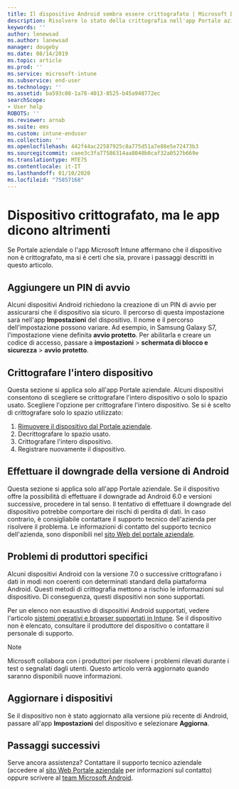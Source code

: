 ```yaml
---
title: Il dispositivo Android sembra essere crittografato | Microsoft Docs
description: Risolvere lo stato della crittografia nell'app Portale aziendale e Microsoft Intune
keywords: ''
author: lenewsad
ms.author: lanewsad
manager: dougeby
ms.date: 08/14/2019
ms.topic: article
ms.prod: ''
ms.service: microsoft-intune
ms.subservice: end-user
ms.technology: ''
ms.assetid: ba593c08-1a78-4013-8525-b45a948772ec
searchScope:
- User help
ROBOTS: ''
ms.reviewer: arnab
ms.suite: ems
ms.custom: intune-enduser
ms.collection: ''
ms.openlocfilehash: 442f44ac22587925c8a775d51a7e88e5e72473b3
ms.sourcegitcommit: caee3c3fa77586314aa8040b0caf32a0527b669e
ms.translationtype: MTE75
ms.contentlocale: it-IT
ms.lasthandoff: 01/10/2020
ms.locfileid: "75857168"
---
```

# <a name="device-encrypted-but-apps-say-otherwise"></a>Dispositivo crittografato, ma le app dicono altrimenti

Se Portale aziendale o l'app Microsoft Intune affermano che il dispositivo non è crittografato, ma si è certi che sia, provare i passaggi descritti in questo articolo.  

## <a name="add-a-startup-pin"></a>Aggiungere un PIN di avvio

Alcuni dispositivi Android richiedono la creazione di un PIN di avvio per assicurarsi che il dispositivo sia sicuro. Il percorso di questa impostazione sarà nell'app **Impostazioni** del dispositivo. Il nome e il percorso dell'impostazione possono variare. Ad esempio, in Samsung Galaxy S7, l'impostazione viene definita **avvio protetto**. Per abilitarla e creare un codice di accesso, passare a **impostazioni** > **schermata di blocco e sicurezza** > **avvio protetto**.  

## <a name="encrypt-the-entire-device"></a>Crittografare l'intero dispositivo

Questa sezione si applica solo all'app Portale aziendale. Alcuni dispositivi consentono di scegliere se crittografare l'intero dispositivo o solo lo spazio usato. Scegliere l'opzione per crittografare l'intero dispositivo. Se si è scelto di crittografare solo lo spazio utilizzato:

1. [Rimuovere il dispositivo dal Portale aziendale](unenroll-your-device-from-intune-android.md).
2. Decrittografare lo spazio usato.  
3. Crittografare l'intero dispositivo.  
4. Registrare nuovamente il dispositivo.  

## <a name="downgrade-your-version-of-android"></a>Effettuare il downgrade della versione di Android

Questa sezione si applica solo all'app Portale aziendale. Se il dispositivo offre la possibilità di effettuare il downgrade ad Android 6.0 e versioni successive, procedere in tal senso. Il tentativo di effettuare il downgrade del dispositivo potrebbe comportare dei rischi di perdita di dati. In caso contrario, è consigliabile contattare il supporto tecnico dell'azienda per risolvere il problema. Le informazioni di contatto del supporto tecnico dell'azienda, sono disponibili nel [sito Web del portale aziendale](https://go.microsoft.com/fwlink/?linkid=2010980).  

## <a name="specific-manufacturer-issues"></a>Problemi di produttori specifici

Alcuni dispositivi Android con la versione 7.0 o successive crittografano i dati in modi non coerenti con determinati standard della piattaforma Android. Questi metodi di crittografia mettono a rischio le informazioni sul dispositivo. Di conseguenza, questi dispositivi non sono supportati.

Per un elenco non esaustivo di dispositivi Android supportati, vedere l'articolo [sistemi operativi e browser supportati in Intune](https://docs.microsoft.com/intune/fundamentals/supported-devices-browsers#supported-samsung-knox-standard-devices). Se il dispositivo non è elencato, consultare il produttore del dispositivo o contattare il personale di supporto.

> [!Note]
> Microsoft collabora con i produttori per risolvere i problemi rilevati durante i test o segnalati dagli utenti. Questo articolo verrà aggiornato quando saranno disponibili nuove informazioni.

## <a name="update-devices"></a>Aggiornare i dispositivi

Se il dispositivo non è stato aggiornato alla versione più recente di Android, passare all'app **Impostazioni** del dispositivo e selezionare **Aggiorna**.  

## <a name="next-steps"></a>Passaggi successivi

Serve ancora assistenza? Contattare il supporto tecnico aziendale (accedere al [sito Web Portale aziendale](https://go.microsoft.com/fwlink/?linkid=2010980) per informazioni sul contatto) oppure scrivere al <a href="mailto:wintunedroidfbk@microsoft.com?subject=I'm having trouble with enrolling my Android device&body=Describe the issue you're experiencing here.">team Microsoft Android</a>.  

